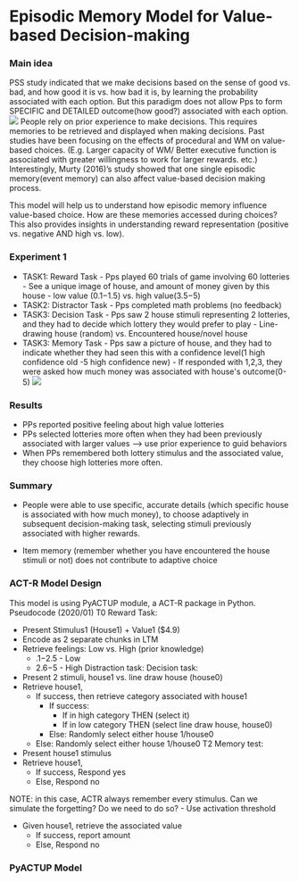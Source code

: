 ﻿# Episodic Memory Model for Value-based Decision-making

### Main idea

PSS study indicated that we make decisions based on the sense of good vs. bad, and how good it is vs. how bad it is, by learning the probability associated with each option. But this paradigm does not allow Pps to form SPECIFIC and DETAILED outcome(how good?) associated with each option.
**![](https://lh5.googleusercontent.com/UbOot2fvhi3ch05IUPrS4h3zSz93-AIcBW-YZ9QYmaeNJv2TAOXB83JPV4Q7nhjrnaDivD9AQFd22dakdcKYxrT8VvYaFURNxpc4DNjnN0Xc16yHE5FP19hnKOAdS6SU1dqXrs65)**
People rely on prior experience to make decisions. This requires memories to be retrieved and displayed when making decisions. Past studies have been focusing on the effects of procedural and WM on value-based choices. (E.g. Larger capacity of WM/ Better executive function is associated with greater willingness to work for larger rewards. etc.) Interestingly, Murty (2016)’s study showed that one single episodic memory(event memory) can also affect value-based decision making process.

This model will help us to understand how episodic memory influence value-based choice. How are these memories accessed during choices? This also provides insights in understanding reward representation (positive vs. negative AND high vs. low).



### Experiment 1

 - TASK1: Reward Task
		 - Pps played 60 trials of game involving 60 lotteries 
		 - See a unique image of house, and amount of money given by this house 
		 - low value ($0.1-$1.5) vs. high value($3.5-$5)
- TASK2: Distractor Task
		- Pps completed math problems (no feedback)
- TASK3: Decision Task
		- Pps saw 2 house stimuli representing 2 lotteries, and they had to decide which lottery they would prefer to play
		- Line-drawing house (random) vs. Encountered house/novel house
- TASK3: Memory Task
		- Pps saw a picture of house, and they had to indicate whether they had seen this with a confidence level(1 high confidence old -5 high confidence new)
		- If responded with 1,2,3, they were asked how much money was associated with house's outcome(0-5)
**![](https://lh4.googleusercontent.com/Rkov1IFxe8XHeIlXE_cj4ti3skMvZfVKwdVWcpqk1r987lp60B_Tq-r2Q1F5P5aGF8w3jwRift9CaWxF9ZjL_8UHutvg41S7ztOZdzATAUv5IjikeOFVD5qX8xbN4gYYRMv7ywqU)**
### Results
- PPs reported positive feeling about high value lotteries
- PPs selected lotteries more often when they had been previously associated with larger values --> use prior experience to guid behaviors
- When PPs remembered both lottery stimulus and the associated value, they choose high lotteries more often. 

### Summary
-   People were able to use specific, accurate details (which specific house is associated with how much money), to choose adaptively in subsequent decision-making task, selecting stimuli previously associated with higher rewards.
    
-   Item memory (remember whether you have encountered the house stimuli or not) does not contribute to adaptive choice

### ACT-R Model Design
This model is using PyACTUP module, a ACT-R package in Python.
Pseudocode (2020/01) 
T0
Reward Task:
- Present Stimulus1 (House1) + Value1 ($4.9)
- Encode as 2 separate chunks in LTM
- Retrieve feelings: Low vs. High (prior knowledge)
	- $.1-$2.5 - Low
	- $2.6-$5 - High
Distraction task: 
Decision task: 
- Present 2 stimuli, house1 vs. line draw house (house0)
- Retrieve house1,
	- If success, then retrieve category associated with house1
		- If success:
			- If in high category THEN (select it)
			- If in low category THEN (select line draw house, house0)
		- Else: Randomly select either house 1/house0
	- Else: Randomly select either house 1/house0
T2
Memory test:
- Present house1 stimulus
- Retrieve house1,
	- If success, Respond yes
	- Else, Respond no

NOTE: in this case, ACTR always remember every stimulus. Can we simulate the forgetting? Do we need to do so?
	- Use activation threshold 

- Given house1, retrieve the associated value
	- If success, report amount
	- Else, Respond no

### PyACTUP Model

 
 
